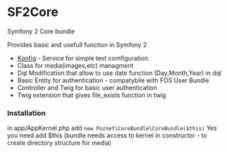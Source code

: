 # SF2Core
Symfony 2 Core bundle

Provides basic and  usefull function in  Symfony 2

- [Konfig](docs/konfig.md) - Service for  simple text comfiguration. 
- Class for media(images,etc) managment
- Dql Modification that  allow to use date function (Day,Month,Year) in dql
- Basic Entity for  authentication - compatybile with FOS User Bundle
- Controller and Twig for  basic  user authentication
- Twig extension  that gives file_exists function in  twig

### Installation
in app/AppKernel.php add
`new Poznet\CoreBundle\CoreBundle($this)`
Yes  you need add $this (bundle  needs access to  kernel in constructor - to create directory  structure for media)

